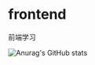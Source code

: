 # frontend

前端学习

![Anurag's GitHub stats](https://github-readme-stats.vercel.app/api?username=1713612859&theme=gruvbox_light&show_icons=true)
